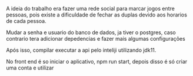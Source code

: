  A ideia do trabalho era fazer uma rede social para marcar jogos entre pessoas, 
 pois existe a dificuldade de fechar as duplas devido aos horarios de cada pessoa.


Mudar a senha e usuario do banco de dados, ja tiver o postgres, caso contrario tera
adicionar depedencias e fazer mais algumas configurações

Após isso, compilar executar a api pelo inteliji utilizando jdk11.

No front end é so iniciar o aplicativo, npm run start, depois disso é só criar uma conta 
e utilizar

